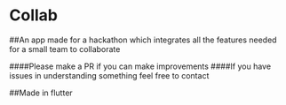 # Collab
##An app made for a hackathon which integrates all the features needed for a small team to collaborate 


####Please make a PR if you can make improvements
####If you have issues in understanding something feel free to contact

##Made in flutter

